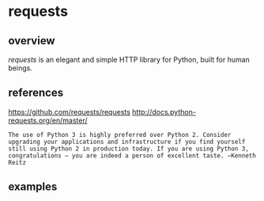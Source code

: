 # requests

## overview
*requests* is an elegant and simple HTTP library for Python, built for human beings.

## references

https://github.com/requests/requests
http://docs.python-requests.org/en/master/
```
The use of Python 3 is highly preferred over Python 2. Consider upgrading your applications and infrastructure if you find yourself still using Python 2 in production today. If you are using Python 3, congratulations — you are indeed a person of excellent taste. —Kenneth Reitz
```
## examples
